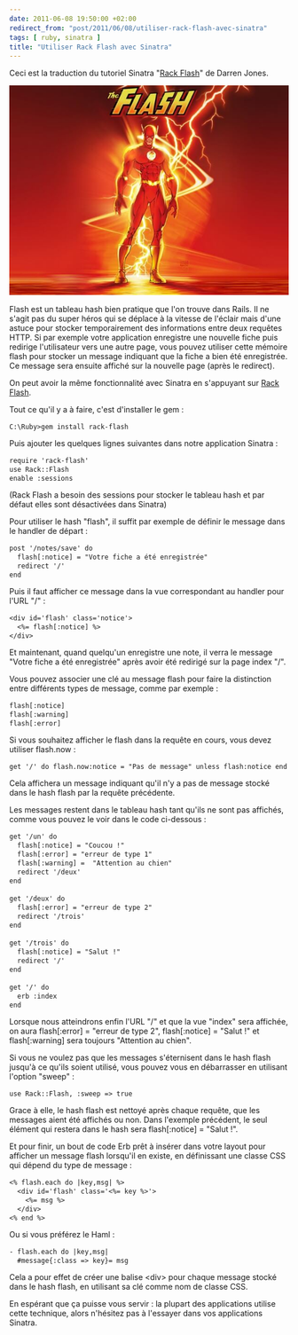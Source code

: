 ```yaml
---
date: 2011-06-08 19:50:00 +02:00
redirect_from: "post/2011/06/08/utiliser-rack-flash-avec-sinatra"
tags: [ ruby, sinatra ]
title: "Utiliser Rack Flash avec Sinatra"
---
```


<div class="encart">

Ceci est la traduction du tutoriel Sinatra "[Rack Flash](http://ididitmyway.herokuapp.com/past/2011/3/15/rack_flash_/)" de Darren Jones.

</div>

![The Flash](/public/2011/the-flash.jpg)

Flash est un tableau hash bien pratique que l'on trouve dans Rails. Il ne
s'agit pas du super héros qui se déplace à la vitesse de l'éclair mais d'une
astuce pour stocker temporairement des informations entre deux requêtes HTTP.
Si par exemple votre application enregistre une nouvelle fiche puis redirige
l'utilisateur vers une autre page, vous pouvez utiliser cette mémoire flash
pour stocker un message indiquant que la fiche a bien été enregistrée. Ce
message sera ensuite affiché sur la nouvelle page (après le redirect).

On peut avoir la même fonctionnalité avec Sinatra en s'appuyant sur [Rack Flash](http://nakajima.github.com/rack-flash/).

Tout ce qu'il y a à faire, c'est d'installer le gem :

```
C:\Ruby>gem install rack-flash
```

Puis ajouter les quelques lignes suivantes dans notre application
Sinatra :

```
require 'rack-flash'
use Rack::Flash
enable :sessions
```

(Rack Flash a besoin des sessions pour stocker le tableau hash et par défaut
elles sont désactivées dans Sinatra)

Pour utiliser le hash "flash", il suffit par exemple de définir le message
dans le handler de départ :

```
post '/notes/save' do
  flash[:notice] = "Votre fiche a été enregistrée"
  redirect '/'
end
```

Puis il faut afficher ce message dans la vue correspondant au handler pour
l'URL "/" :

```
<div id='flash' class='notice'>
  <%= flash[:notice] %>
</div>
```

Et maintenant, quand quelqu'un enregistre une note, il verra le message
"Votre fiche a été enregistrée" après avoir été redirigé sur la page index
"/".

Vous pouvez associer une clé au message flash pour faire la distinction
entre différents types de message, comme par exemple :

```
flash[:notice]
flash[:warning]
flash[:error]
```

Si vous souhaitez afficher le flash dans la requête en cours, vous devez
utiliser flash.now :

```
get '/' do flash.now:notice = "Pas de message" unless flash:notice end
```

Cela affichera un message indiquant qu'il n'y a pas de message stocké dans
le hash flash par la requête précédente.

Les messages restent dans le tableau hash tant qu'ils ne sont pas affichés,
comme vous pouvez le voir dans le code ci-dessous :

```
get '/un' do
  flash[:notice] = "Coucou !"
  flash[:error] = "erreur de type 1"
  flash[:warning] =  "Attention au chien"
  redirect '/deux' 
end

get '/deux' do
  flash[:error] = "erreur de type 2"
  redirect '/trois' 
end

get '/trois' do
  flash[:notice] = "Salut !"
  redirect '/' 
end

get '/' do
  erb :index
end
```

Lorsque nous atteindrons enfin l'URL "/" et que la vue "index" sera
affichée, on aura flash[:error] = "erreur de type 2", flash[:notice] = "Salut
!" et flash[:warning] sera toujours "Attention au chien".

Si vous ne voulez pas que les messages s'éternisent dans le hash flash
jusqu'à ce qu'ils soient utilisé, vous pouvez vous en débarrasser en utilisant
l'option "sweep" :

```
use Rack::Flash, :sweep => true
```

Grace à elle, le hash flash est nettoyé après chaque requête, que les
messages aient été affichés ou non. Dans l'exemple précédent, le seul élément
qui restera dans le hash sera flash[:notice] = "Salut !".

Et pour finir, un bout de code Erb prêt à insérer dans votre layout pour
afficher un message flash lorsqu'il en existe, en définissant une classe CSS
qui dépend du type de message :

```
<% flash.each do |key,msg| %>
  <div id='flash' class='<%= key %>'>
    <%= msg %>
  </div>
<% end %>
```

Ou si vous préférez le Haml :

```
- flash.each do |key,msg|
  #message{:class => key}= msg
```

Cela a pour effet de créer une balise &lt;div&gt; pour chaque message stocké
dans le hash flash, en utilisant sa clé comme nom de classe CSS.

En espérant que ça puisse vous servir : la plupart des applications
utilise cette technique, alors n'hésitez pas à l'essayer dans vos applications
Sinatra.
